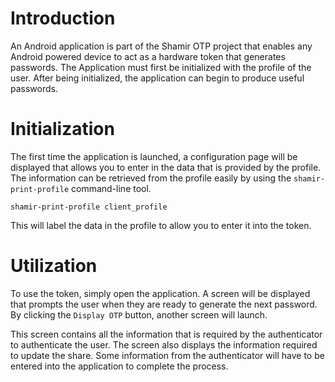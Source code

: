 # Introduction #

An Android application is part of the Shamir OTP project that enables any Android powered device to act as a hardware token that generates passwords. The Application must first be initialized with the profile of the user. After being initialized, the application can begin to produce useful passwords.

# Initialization #
The first time the application is launched, a configuration page will be displayed that allows you to enter in the data that is provided by the profile. The information can be retrieved from the profile easily by using the `shamir-print-profile` command-line tool.

`shamir-print-profile client_profile`

This will label the data in the profile to allow you to enter it into the token.

# Utilization #
To use the token, simply open the application. A screen will be displayed that prompts the user when they are ready to generate the next password. By clicking the `Display OTP` button, another screen will launch.

This screen contains all the information that is required by the authenticator to authenticate the user. The screen also displays the information required to update the share. Some information from the authenticator will have to be entered into the application to complete the process.